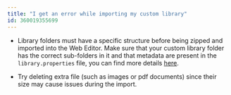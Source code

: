 ```yaml
---
title: "I get an error while importing my custom library"
id: 360019355699
---
```


* Library folders must have a specific structure before being zipped and imported into the Web Editor. Make sure that your custom library folder has the correct sub-folders in it and that metadata are present in the `library.properties` file, you can find more details [here](https://arduino.github.io/arduino-cli/latest/library-specification/).

* Try deleting extra file (such as images or pdf documents) since their size may cause issues during the import.

